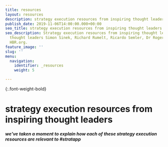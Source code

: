 ```yaml
---
title: resources
layout: resources
description: strategy execution resources from inspiring thought leaders
publish_date: 2019-11-06T14:00:00.000+00:00
seo_title: strategy execution resources from inspiring thought leaders
seo_description: Strategy execution resources from inspiring thought leaders, including
  thought leaders Simon Sinek, Richard Rumelt, Ricardo Semler, Dr Roger Martin and
  HBR.org.
feature_image: ''
slug: ''
menu:
  navigation:
    identifier: _resources
    weight: 5

---
```

{:.font-weight-bold}

# strategy execution resources from inspiring thought leaders

##### we've taken a moment to explain how each of these strategy execution resources are relevant to #stratapp